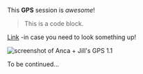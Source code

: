 This **GPS** session is *awesome*! 

>This is a code block.

[Link](www.google.com) -in case you need to look something up! 

![screenshot of Anca + Jill's GPS 1.1](http://screencast.com/t/CocnJfky)

To be continued...
